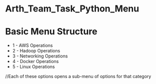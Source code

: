 # Arth_Team_Task_Python_Menu
# Basic Menu Structure
- 1 - AWS Operations
- 2 - Hadoop Operations
- 3 - Networking Operations
- 4 - Docker Operations
- 5 - Linux Operations

//Each of these options opens a sub-menu of options for that category
